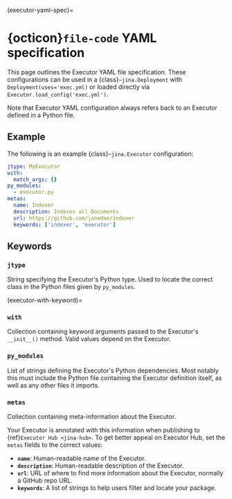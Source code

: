 (executor-yaml-spec)=
# {octicon}`file-code` YAML specification

This page outlines the Executor YAML file specification. These configurations can be used in a {class}`~jina.Deployment` with `Deployment(uses='exec.yml)` or loaded directly via `Executor.load_config('exec.yml')`.

Note that Executor YAML configuration always refers back to an Executor defined in a Python file.

## Example

The following is an example {class}`~jina.Executor` configuration:

```yaml
jtype: MyExecutor
with:
  match_args: {}
py_modules:
  - executor.py
metas:
  name: Indexer
  description: Indexes all Documents
  url: https://github.com/janedoe/indexer
  keywords: ['indexer', 'executor']
```

## Keywords

### `jtype`
String specifying the Executor's Python type. Used to locate the correct class in the Python files given by `py_modules`.

(executor-with-keyword)=
### `with`
Collection containing keyword arguments passed to the Executor's `__init__()` method. Valid values depend on the Executor.

### `py_modules`
List of strings defining the Executor's Python dependencies. Most notably this must include the Python file containing the Executor definition itself, as well as any other files it imports.

### `metas`
Collection containing meta-information about the Executor.

Your Executor is annotated with this information when publishing to {ref}`Executor Hub <jina-hub>`. To get better appeal on Executor Hub, set the `metas` fields to the correct values:

- **`name`**: Human-readable name of the Executor.
- **`description`**: Human-readable description of the Executor. 
- **`url`**: URL of where to find more information about the Executor, normally a GitHub repo URL.
- **`keywords`**: A list of strings to help users filter and locate your package.
